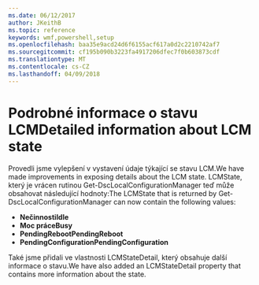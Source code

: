 ```yaml
---
ms.date: 06/12/2017
author: JKeithB
ms.topic: reference
keywords: wmf,powershell,setup
ms.openlocfilehash: baa35e9acd24d6f6155acf617a0d2c2210742af7
ms.sourcegitcommit: cf195b090b3223fa4917206dfec7f0b603873cdf
ms.translationtype: MT
ms.contentlocale: cs-CZ
ms.lasthandoff: 04/09/2018
---
```

# <a name="detailed-information-about-lcm-state"></a><span data-ttu-id="3920d-102">Podrobné informace o stavu LCM</span><span class="sxs-lookup"><span data-stu-id="3920d-102">Detailed information about LCM state</span></span>

<span data-ttu-id="3920d-103">Provedli jsme vylepšení v vystavení údaje týkající se stavu LCM.</span><span class="sxs-lookup"><span data-stu-id="3920d-103">We have made improvements in exposing details about the LCM state.</span></span> <span data-ttu-id="3920d-104">LCMState, který je vrácen rutinou Get-DscLocalConfigurationManager teď může obsahovat následující hodnoty:</span><span class="sxs-lookup"><span data-stu-id="3920d-104">The LCMState that is returned by Get-DscLocalConfigurationManager can now contain the following values:</span></span>

* <span data-ttu-id="3920d-105">**Nečinnosti**</span><span class="sxs-lookup"><span data-stu-id="3920d-105">**Idle**</span></span>
* <span data-ttu-id="3920d-106">**Moc práce**</span><span class="sxs-lookup"><span data-stu-id="3920d-106">**Busy**</span></span>
* <span data-ttu-id="3920d-107">**PendingReboot**</span><span class="sxs-lookup"><span data-stu-id="3920d-107">**PendingReboot**</span></span>
* <span data-ttu-id="3920d-108">**PendingConfiguration**</span><span class="sxs-lookup"><span data-stu-id="3920d-108">**PendingConfiguration**</span></span>

<span data-ttu-id="3920d-109">Také jsme přidali ve vlastnosti LCMStateDetail, který obsahuje další informace o stavu.</span><span class="sxs-lookup"><span data-stu-id="3920d-109">We have also added an LCMStateDetail property that contains more information about the state.</span></span>